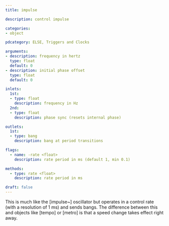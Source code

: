 ```yaml
---
title: impulse

description: control impulse

categories:
- object

pdcategory: ELSE, Triggers and Clocks

arguments:
- description: frequency in hertz
  type: float
  default: 0
- description: initial phase offset
  type: float
  default: 0

inlets:
  1st:
  - type: float
    description: frequency in Hz
  2nd:
  - type: float
    description: phase sync (resets internal phase)

outlets:
  1st:
  - type: bang
    description: bang at period transitions

flags:
  - name: -rate <float>
    description: rate period in ms (default 1, min 0.1)

methods:
  - type: rate <float>
    description: rate period in ms

draft: false
---
```


This is much like the [impulse~] oscillator but operates in a control rate (with a resolution of 1 ms) and sends bangs. The difference between this and objects like [tempo] or [metro] is that a speed change takes effect right away.

